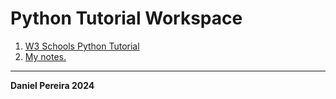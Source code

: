 # Python Tutorial Workspace

1. [W3 Schools Python Tutorial](https://www.w3schools.com/python/default.asp)
2. [My notes.](https://github.com/pereiradaniel/w3_python/blob/master/notes.md)

---

**Daniel Pereira 2024**